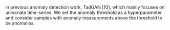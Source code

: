 in previous anomaly detection work, TadGAN [10], which mainly focuses on univariate time-series. We set the anomaly threshold as a hyperparameter and consider samples with anomaly measurements above the threshold to be anomalies.